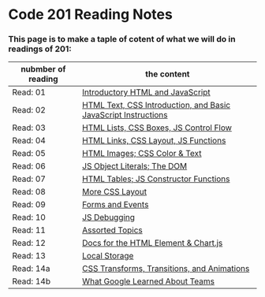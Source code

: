 # Code 201 Reading Notes

### This page is to make a taple of cotent of what we will do in readings of 201:

nubmber of reading | the content
------------ | -------------
Read: 01 |  [Introductory HTML and JavaScript](class-01.md)
Read: 02 |  [HTML Text, CSS Introduction, and Basic JavaScript Instructions](class-02.md)
Read: 03 | [HTML Lists, CSS Boxes, JS Control Flow](class-03.md)
Read: 04 | [HTML Links, CSS Layout, JS Functions](class-04.md)
Read: 05 | [HTML Images; CSS Color & Text](class-05.md)
Read: 06 | [JS Object Literals; The DOM]([class-06.md)
Read: 07 | [HTML Tables; JS Constructor Functions](class-07.md)
Read: 08 | [More CSS Layout](class-08.md)
Read: 09 | [Forms and Events](class-09.md)
Read: 10 | [JS Debugging](class-10.md)
Read: 11 | [Assorted Topics](class-11.md)
Read: 12 | [Docs for the HTML Element & Chart.js](class-12.md)
Read: 13 | [Local Storage](class-13.md)
Read: 14a | [CSS Transforms, Transitions, and Animations](class_14a.md)
Read: 14b | [What Google Learned About Teams](class_14b.md)
